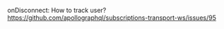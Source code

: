 onDisconnect: How to track user?
https://github.com/apollographql/subscriptions-transport-ws/issues/95